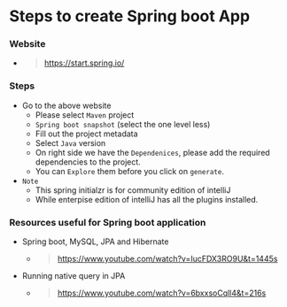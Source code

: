 

Steps to create Spring boot App
==============================


### Website
- > https://start.spring.io/


### Steps
- Go to the above website 
  - Please select `Maven` project
  - `Spring boot snapshot` (select the one level less)
  - Fill out the project metadata
  - Select `Java` version
  - On right side we have the `Dependenices`, please add the required dependencies to the project.
  - You can `Explore` them before you click on `generate`.
- `Note`
  - This spring initialzr is for community edition of intelliJ
  - While enterpise edition of intelliJ has all the plugins installed.


### Resources useful for Spring boot application
- Spring boot, MySQL, JPA and Hibernate
  - > https://www.youtube.com/watch?v=IucFDX3RO9U&t=1445s
- Running native query in JPA
  - > https://www.youtube.com/watch?v=6bxxsoCqll4&t=216s